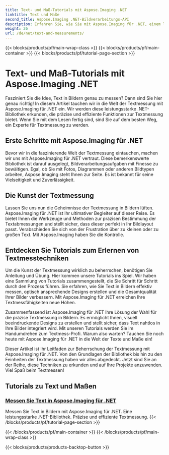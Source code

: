 ```yaml
---
title: Text- und Maß-Tutorials mit Aspose.Imaging .NET
linktitle: Text und Maße
second_title: Aspose.Imaging .NET-Bildverarbeitungs-API
description: Erfahren Sie, wie Sie mit Aspose.Imaging für .NET, einem leistungsstarken und präzisen Tool, Text in Bildern messen. Entdecken Sie Tutorials, um Textmesstechniken zu erlernen.
weight: 26
url: /de/net/text-and-measurements/
---
```


{{< blocks/products/pf/main-wrap-class >}}
{{< blocks/products/pf/main-container >}}
{{< blocks/products/pf/tutorial-page-section >}}

# Text- und Maß-Tutorials mit Aspose.Imaging .NET


Fasziniert Sie die Idee, Text in Bildern genau zu messen? Dann sind Sie hier genau richtig! In diesem Artikel tauchen wir in die Welt der Textmessung mit Aspose.Imaging für .NET ein. Wir werden diese leistungsstarke .NET-Bibliothek erkunden, die präzise und effiziente Funktionen zur Textmessung bietet. Wenn Sie mit dem Lesen fertig sind, sind Sie auf dem besten Weg, ein Experte für Textmessung zu werden.

## Erste Schritte mit Aspose.Imaging für .NET

Bevor wir in die faszinierende Welt der Textmessung eintauchen, machen wir uns mit Aspose.Imaging für .NET vertraut. Diese bemerkenswerte Bibliothek ist darauf ausgelegt, Bildverarbeitungsaufgaben mit Finesse zu bewältigen. Egal, ob Sie mit Fotos, Diagrammen oder anderen Bildtypen arbeiten, Aspose.Imaging steht Ihnen zur Seite. Es ist bekannt für seine Vielseitigkeit und Zuverlässigkeit.

## Die Kunst der Textmessung

Lassen Sie uns nun die Geheimnisse der Textmessung in Bildern lüften. Aspose.Imaging für .NET ist Ihr ultimativer Begleiter auf dieser Reise. Es bietet Ihnen die Werkzeuge und Methoden zur präzisen Bestimmung der Textabmessungen und stellt sicher, dass dieser perfekt in Ihr Bildlayout passt. Verabschieden Sie sich von der Frustration über zu kleinen oder zu großen Text. Mit Aspose.Imaging haben Sie die Kontrolle.

## Entdecken Sie Tutorials zum Erlernen von Textmesstechniken

Um die Kunst der Textmessung wirklich zu beherrschen, benötigen Sie Anleitung und Übung. Hier kommen unsere Tutorials ins Spiel. Wir haben eine Sammlung von Tutorials zusammengestellt, die Sie Schritt für Schritt durch den Prozess führen. Sie erfahren, wie Sie Text in Bildern effektiv messen, optisch ansprechende Designs erstellen und die Gesamtqualität Ihrer Bilder verbessern. Mit Aspose.Imaging für .NET erreichen Ihre Textmessfähigkeiten neue Höhen.

Zusammenfassend ist Aspose.Imaging für .NET Ihre Lösung der Wahl für die präzise Textmessung in Bildern. Es ermöglicht Ihnen, visuell beeindruckende Designs zu erstellen und stellt sicher, dass Text nahtlos in Ihre Bilder integriert wird. Mit unseren Tutorials werden Sie im Handumdrehen zum Textmess-Profi. Warum also warten? Tauchen Sie noch heute mit Aspose.Imaging für .NET in die Welt der Texte und Maße ein!

Dieser Artikel ist Ihr Leitfaden zur Beherrschung der Textmessung mit Aspose.Imaging für .NET. Von den Grundlagen der Bibliothek bis hin zu den Feinheiten der Textmessung haben wir alles abgedeckt. Jetzt sind Sie an der Reihe, diese Techniken zu erkunden und auf Ihre Projekte anzuwenden. Viel Spaß beim Textmessen!
## Tutorials zu Text und Maßen
### [Messen Sie Text in Aspose.Imaging für .NET](./measure-text/)
Messen Sie Text in Bildern mit Aspose.Imaging für .NET. Eine leistungsstarke .NET-Bibliothek. Präzise und effiziente Textmessung.
{{< /blocks/products/pf/tutorial-page-section >}}

{{< /blocks/products/pf/main-container >}}
{{< /blocks/products/pf/main-wrap-class >}}

{{< blocks/products/products-backtop-button >}}

